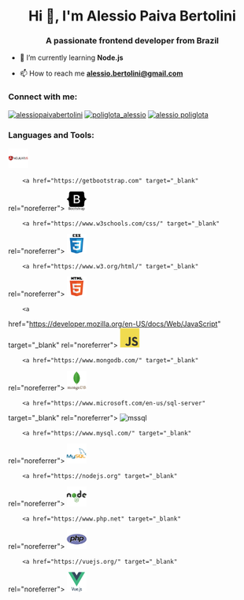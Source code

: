 <h1 align="center">Hi 👋, I'm Alessio Paiva Bertolini</h1>
<h3 align="center">A passionate frontend developer from Brazil</h3>

- 🌱 I’m currently learning **Node.js**

- 📫 How to reach me **alessio.bertolini@gmail.com**

<h3 align="left">Connect with me:</h3>
<p align="left">
<a
 href="https://linkedin.com/in/alessiopaivabertolini" 
target="blank"><img align="center" 
src="https://raw.githubusercontent.com/rahuldkjain/github-profile-readme-generator/master/src/images/icons/Social/linked-in-alt.svg"
 alt="alessiopaivabertolini" height="30" width="40" /></a>
<a
 href="https://instagram.com/poliglota_alessio" 
target="blank"><img align="center" 
src="https://raw.githubusercontent.com/rahuldkjain/github-profile-readme-generator/master/src/images/icons/Social/instagram.svg"
 alt="poliglota_alessio" height="30" width="40" /></a>
<a
 href="https://www.youtube.com/c/alessio poliglota" 
target="blank"><img align="center" 
src="https://raw.githubusercontent.com/rahuldkjain/github-profile-readme-generator/master/src/images/icons/Social/youtube.svg"
 alt="alessio poliglota" height="30" width="40" /></a>
</p>

<h3 align="left">Languages and Tools:</h3>
<p
 align="left">
        <a href="https://angular.io" target="_blank" 
rel="noreferrer">
          <img 
src="https://raw.githubusercontent.com/devicons/devicon/master/icons/angularjs/angularjs-original-wordmark.svg"
 alt="angularjs" width="40" height="40"/>
        </a>
         
        <a href="https://getbootstrap.com" target="_blank" 
rel="noreferrer">
          <img 
src="https://raw.githubusercontent.com/devicons/devicon/master/icons/bootstrap/bootstrap-plain-wordmark.svg"
 alt="bootstrap" width="40" height="40"/>
        </a>
         
        <a href="https://www.w3schools.com/css/" target="_blank" 
rel="noreferrer">
          <img 
src="https://raw.githubusercontent.com/devicons/devicon/master/icons/css3/css3-original-wordmark.svg"
 alt="css3" width="40" height="40"/>
        </a>
         
        <a href="https://www.w3.org/html/" target="_blank" 
rel="noreferrer">
          <img 
src="https://raw.githubusercontent.com/devicons/devicon/master/icons/html5/html5-original-wordmark.svg"
 alt="html5" width="40" height="40"/>
        </a>
         
        <a 
href="https://developer.mozilla.org/en-US/docs/Web/JavaScript" 
target="_blank" rel="noreferrer">
          <img 
src="https://raw.githubusercontent.com/devicons/devicon/master/icons/javascript/javascript-original.svg"
 alt="javascript" width="40" height="40"/>
        </a>
         
        <a href="https://www.mongodb.com/" target="_blank" 
rel="noreferrer">
          <img 
src="https://raw.githubusercontent.com/devicons/devicon/master/icons/mongodb/mongodb-original-wordmark.svg"
 alt="mongodb" width="40" height="40"/>
        </a>
         
        <a href="https://www.microsoft.com/en-us/sql-server" 
target="_blank" rel="noreferrer">
          <img 
src="https://www.svgrepo.com/show/303229/microsoft-sql-server-logo.svg" 
alt="mssql" width="40" height="40"/>
        </a>
         
        <a href="https://www.mysql.com/" target="_blank" 
rel="noreferrer">
          <img 
src="https://raw.githubusercontent.com/devicons/devicon/master/icons/mysql/mysql-original-wordmark.svg"
 alt="mysql" width="40" height="40"/>
        </a>
         
        <a href="https://nodejs.org" target="_blank" 
rel="noreferrer">
          <img 
src="https://raw.githubusercontent.com/devicons/devicon/master/icons/nodejs/nodejs-original-wordmark.svg"
 alt="nodejs" width="40" height="40"/>
        </a>
         
        <a href="https://www.php.net" target="_blank" 
rel="noreferrer">
          <img 
src="https://raw.githubusercontent.com/devicons/devicon/master/icons/php/php-original.svg"
 alt="php" width="40" height="40"/>
        </a>
         
        <a href="https://vuejs.org/" target="_blank" 
rel="noreferrer">
          <img 
src="https://raw.githubusercontent.com/devicons/devicon/master/icons/vuejs/vuejs-original-wordmark.svg"
 alt="vuejs" width="40" height="40"/>
        </a>
        </p>

